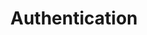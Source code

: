 ---
title: Authentication
excerpt: Set up the authentication for your API to help users manage their credentials.
api:
  file: address.json
  operationId: get_address-api-key
api_config: authentication
hidden: true
---